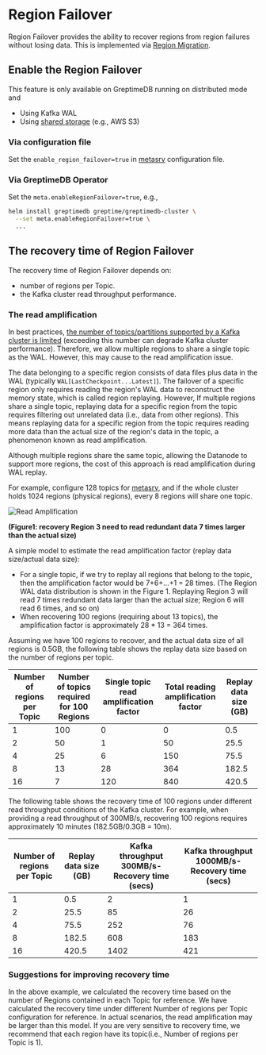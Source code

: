 # Region Failover

Region Failover provides the ability to recover regions from region failures without losing data. This is implemented via [Region Migration](/user-guide/operations/region-migration).

## Enable the Region Failover

This feature is only available on GreptimeDB running on distributed mode and

- Using Kafka WAL
- Using [shared storage](/user-guide/operations/configuration.md#storage-options) (e.g., AWS S3)

### Via configuration file
Set the `enable_region_failover=true` in [metasrv](/user-guide/operations/configuration.md#metasrv-only-configuration) configuration file.

### Via GreptimeDB Operator

Set the `meta.enableRegionFailover=true`, e.g.,
```bash
helm install greptimedb greptime/greptimedb-cluster \
  --set meta.enableRegionFailover=true \ 
  ...
```

## The recovery time of Region Failover

The recovery time of Region Failover depends on:

- number of regions per Topic.
- the Kafka cluster read throughput performance.

### The read amplification

In best practices, [the number of topics/partitions supported by a Kafka cluster is limited](https://docs.aws.amazon.com/msk/latest/developerguide/bestpractices.html) (exceeding this number can degrade Kafka cluster performance). 
Therefore, we allow multiple regions to share a single topic as the WAL.
However, this may cause to the read amplification issue.

The data belonging to a specific region consists of data files plus data in the WAL (typically `WAL[LastCheckpoint...Latest]`). The failover of a specific region only requires reading the region's WAL data to reconstruct the memory state, which is called region replaying. However, If multiple regions share a single topic, replaying data for a specific region from the topic requires filtering out unrelated data (i.e., data from other regions). This means replaying data for a specific region from the topic requires reading more data than the actual size of the region's data in the topic, a phenomenon known as read amplification.

Although multiple regions share the same topic, allowing the Datanode to support more regions, the cost of this approach is read amplification during WAL replay.

For example, configure 128 topics for [metasrv](/user-guide/operations/configuration.md#metasrv-only-configuration), and if the whole cluster holds 1024 regions (physical regions), every 8 regions will share one topic.

![Read Amplification](/remote-wal-read-amplification.png)

<p style={{textAlign: 'center'}}><b>(Figure1: recovery Region 3 need to read redundant data 7 times larger than the actual size)</b></p>


A simple model to estimate the read amplification factor (replay data size/actual data size):

- For a single topic, if we try to replay all regions that belong to the topic, then the amplification factor would be 7+6+...+1 = 28 times. (The Region WAL data distribution is shown in the Figure 1. Replaying Region 3 will read 7 times redundant data larger than the actual size; Region 6 will read 6 times, and so on)
- When recovering 100 regions (requiring about 13 topics), the amplification factor is approximately 28 \* 13 = 364 times.

Assuming we have 100 regions to recover, and the actual data size of all regions is 0.5GB, the following table shows the replay data size based on the number of regions per topic.

| Number of regions per Topic | Number of topics required for 100 Regions | Single topic read amplification factor | Total reading amplification factor | Replay data size (GB) |
| --------------------------- | ----------------------------------------- | -------------------------------------- | ---------------------------------- | ---------------- |
| 1                           | 100                                       | 0                                      | 0                                  | 0.5              |
| 2                           | 50                                        | 1                                      | 50                                 | 25.5             |
| 4                           | 25                                        | 6                                      | 150                                | 75.5             |
| 8                           | 13                                        | 28                                     | 364                                | 182.5            |
| 16                          | 7                                         | 120                                    | 840                                | 420.5            |


The following table shows the recovery time of 100 regions under different read throughput conditions of the Kafka cluster. For example, when providing a read throughput of 300MB/s, recovering 100 regions requires approximately 10 minutes (182.5GB/0.3GB = 10m).

| Number of regions per Topic | Replay data size (GB) | Kafka throughput 300MB/s- Recovery time (secs) | Kafka throughput 1000MB/s- Recovery time (secs) |
| --------------------------- | ---------------- | --------------------------------------------- | ---------------------------------------------- |
| 1                           | 0.5              | 2                                             | 1                                              |
| 2                           | 25.5             | 85                                            | 26                                             |
| 4                           | 75.5             | 252                                           | 76                                             |
| 8                           | 182.5            | 608                                           | 183                                            |
| 16                          | 420.5            | 1402                                          | 421                                            |


### Suggestions for improving recovery time

In the above example, we calculated the recovery time based on the number of Regions contained in each Topic for reference.
We have calculated the recovery time under different Number of regions per Topic configuration for reference.
In actual scenarios, the read amplification may be larger than this model.
If you are very sensitive to recovery time, we recommend that each region have its topic(i.e., Number of regions per Topic is 1).

